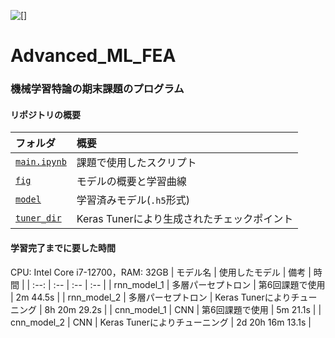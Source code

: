 
![[]](https://img.shields.io/badge/Python-3.10.10-blue)

# Advanced_ML_FEA

### 機械学習特論の期末課題のプログラム

#### リポジトリの概要
| フォルダ | 概要 |
| :-- | :-- |
| [`main.ipynb`](/main.ipynb) | 課題で使用したスクリプト |
| [`fig`](/fig) | モデルの概要と学習曲線 |
| [`model`](/model) | 学習済みモデル(`.h5`形式) |
| [`tuner_dir`](/tuner_dir) | Keras Tunerにより生成されたチェックポイント |

#### 学習完了までに要した時間
CPU: Intel Core i7-12700，RAM: 32GB
| モデル名 | 使用したモデル | 備考 | 時間 |
| :--: | :-- | :-- | :-- |
| rnn_model_1 | 多層パーセプトロン | 第6回課題で使用 | 2m 44.5s |
| rnn_model_2 | 多層パーセプトロン | Keras Tunerによりチューニング | 8h 20m 29.2s |
| cnn_model_1 | CNN | 第6回課題で使用 | 5m 21.1s |
| cnn_model_2 | CNN | Keras Tunerによりチューニング | 2d 20h 16m 13.1s |
